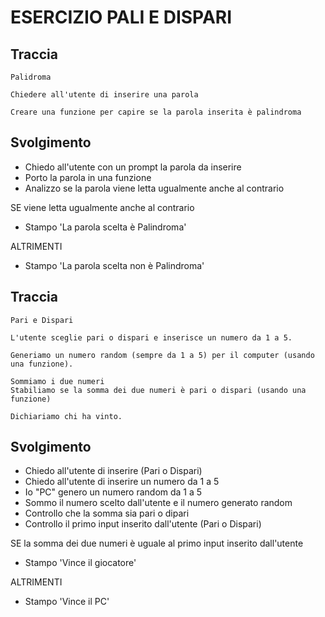 # ESERCIZIO PALI E DISPARI

## Traccia
```
Palidroma

Chiedere all'utente di inserire una parola

Creare una funzione per capire se la parola inserita è palindroma
```
## Svolgimento

* Chiedo all'utente con un prompt la parola da inserire
* Porto la parola in una funzione
* Analizzo se la parola viene letta ugualmente anche al contrario

SE viene letta ugualmente anche al contrario
 - Stampo 'La parola scelta è Palindroma'

ALTRIMENTI
- Stampo 'La parola scelta non è Palindroma' 








## Traccia
```
Pari e Dispari

L'utente sceglie pari o dispari e inserisce un numero da 1 a 5.

Generiamo un numero random (sempre da 1 a 5) per il computer (usando una funzione).

Sommiamo i due numeri
Stabiliamo se la somma dei due numeri è pari o dispari (usando una funzione)

Dichiariamo chi ha vinto.
```
## Svolgimento

* Chiedo all'utente di inserire (Pari o Dispari)
* Chiedo all'utente di inserire un numero da 1 a 5
* Io "PC" genero un numero random da 1 a 5
* Sommo il numero scelto dall'utente e il numero generato random
* Controllo che la somma sia pari o dipari
* Controllo il primo input inserito dall'utente (Pari o Dispari)

SE la somma dei due numeri è uguale al primo input inserito dall'utente
- Stampo 'Vince il giocatore'

ALTRIMENTI
- Stampo 'Vince il PC'